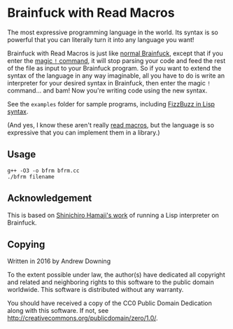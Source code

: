 Brainfuck with Read Macros
==========================

The most expressive programming language in the world. Its syntax is so powerful that you can literally turn it into any language you want!

Brainfuck with Read Macros is just like [normal Brainfuck](https://en.wikipedia.org/wiki/Brainfuck), except that if you enter the [magic `!` command](https://esolangs.org/wiki/Brainfuck#Extensions), it will stop parsing your code and feed the rest of the file as input to your Brainfuck program. So if you want to extend the syntax of the language in any way imaginable, all you have to do is write an interpreter for your desired syntax in Brainfuck, then enter the magic `!` command... and bam! Now you're writing code using the new syntax.

See the `examples` folder for sample programs, including [FizzBuzz in Lisp syntax](https://raw.githubusercontent.com/ad510/brainfuck-with-read-macros/master/examples/fizzbuzz_lisp.bfrm).

(And yes, I know these aren't really [read macros](https://gist.github.com/chaitanyagupta/9324402), but the language is so expressive that you can implement them in a library.)

Usage
-----
```
g++ -O3 -o bfrm bfrm.cc
./bfrm filename
```

Acknowledgement
---------------
This is based on [Shinichiro Hamaji's work](https://github.com/shinh/bflisp) of running a Lisp interpreter on Brainfuck.

Copying
-------
Written in 2016 by Andrew Downing

To the extent possible under law, the author(s) have dedicated all copyright and related and neighboring rights to this software to the public domain worldwide. This software is distributed without any warranty.

You should have received a copy of the CC0 Public Domain Dedication along with this software. If not, see <http://creativecommons.org/publicdomain/zero/1.0/>.
